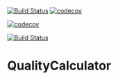 [![Build Status](https://travis-ci.org/jdajda/QualityCalculator.svg?branch=master)](https://travis-ci.org/jdajda/QualityCalculator)
[![codecov](https://codecov.io/gh/jdajda/QualityCalculator/branch/master/graph/badge.svg)](https://codecov.io/gh/jdajda/QualityCalculator) 

[![codecov](https://codecov.io/gh/mateuszjez/QualityCalculator/branch/master/graph/badge.svg)](https://codecov.io/gh/mateuszjez/QualityCalculator)

[![Build Status](https://travis-ci.org/mateuszjez/QualityCalculator.svg?branch=master)](https://travis-ci.org/mateuszjez/QualityCalculator)

# QualityCalculator
